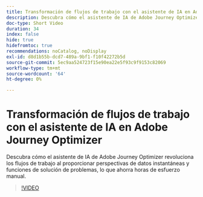 ```yaml
---
title: Transformación de flujos de trabajo con el asistente de IA en Adobe Journey Optimizer
description: Descubra cómo el asistente de IA de Adobe Journey Optimizer revoluciona los flujos de trabajo al proporcionar perspectivas de datos instantáneas y funciones de solución de problemas, lo que ahorra horas de esfuerzo manual.
doc-type: Short Video
duration: 34
index: false
hide: true
hidefromtoc: true
recommendations: noCatalog, noDisplay
exl-id: d8d1b55b-dcd7-489a-9bf1-f10f42272b5d
source-git-commit: 5ec9aa524723f15e90ea22e5f93c9f9153c82069
workflow-type: tm+mt
source-wordcount: '64'
ht-degree: 0%

---
```


# Transformación de flujos de trabajo con el asistente de IA en Adobe Journey Optimizer

Descubra cómo el asistente de IA de Adobe Journey Optimizer revoluciona los flujos de trabajo al proporcionar perspectivas de datos instantáneas y funciones de solución de problemas, lo que ahorra horas de esfuerzo manual.

<!-- 65_S653_3442539_33_transforming-workflows-with-ai-assistant-in-adobe-journey-optimizer -->
>[!VIDEO](https://video.tv.adobe.com/v/3458195/?learn=on&enablevpops=true)
